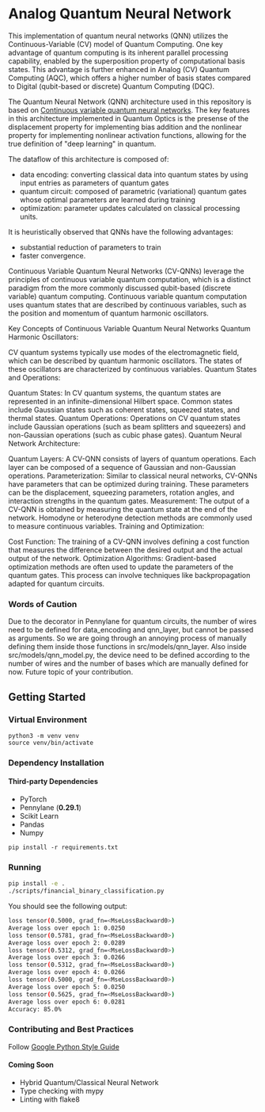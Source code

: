 # Analog Quantum Neural Network

This implementation of quantum neural networks (QNN) utilizes the Continuous-Variable (CV) model of Quantum Computing. 
One key advantage of quantum computing is its inherent parallel processing capability, enabled by the superposition 
property of computational basis states. This advantage is further enhanced in Analog (CV) Quantum Computing (AQC), 
which offers a higher number of basis states compared to Digital (qubit-based or discrete) Quantum Computing (DQC).

The Quantum Neural Network (QNN) architecture used in this repository is based on 
[Continuous variable quantum neural networks](https://arxiv.org/pdf/1806.06871v1.pdf). The key features in this 
architecture implemented in Quantum Optics is the presense of the displacement property for implementing bias addition 
and the nonlinear property for implementing nonlinear activation functions, allowing for the true definition of 
"deep learning" in quantum.

The dataflow of this architecture is composed of:
- data encoding: converting classical data into quantum states by using input entries as parameters of quantum gates
- quantum circuit: composed of parametric (variational) quantum gates whose optimal parameters are learned during training
- optimization: parameter updates calculated on classical processing units.
  
It is heuristically observed that QNNs have the following advantages:
- substantial reduction of parameters to train
- faster convergence.

Continuous Variable Quantum Neural Networks (CV-QNNs) leverage the principles of continuous variable quantum computation, which is a distinct paradigm from the more commonly discussed qubit-based (discrete variable) quantum computing. Continuous variable quantum computation uses quantum states that are described by continuous variables, such as the position and momentum of quantum harmonic oscillators.

Key Concepts of Continuous Variable Quantum Neural Networks
Quantum Harmonic Oscillators:

CV quantum systems typically use modes of the electromagnetic field, which can be described by quantum harmonic oscillators. The states of these oscillators are characterized by continuous variables.
Quantum States and Operations:

Quantum States: In CV quantum systems, the quantum states are represented in an infinite-dimensional Hilbert space. Common states include Gaussian states such as coherent states, squeezed states, and thermal states.
Quantum Operations: Operations on CV quantum states include Gaussian operations (such as beam splitters and squeezers) and non-Gaussian operations (such as cubic phase gates).
Quantum Neural Network Architecture:

Quantum Layers: A CV-QNN consists of layers of quantum operations. Each layer can be composed of a sequence of Gaussian and non-Gaussian operations.
Parameterization: Similar to classical neural networks, CV-QNNs have parameters that can be optimized during training. These parameters can be the displacement, squeezing parameters, rotation angles, and interaction strengths in the quantum gates.
Measurement: The output of a CV-QNN is obtained by measuring the quantum state at the end of the network. Homodyne or heterodyne detection methods are commonly used to measure continuous variables.
Training and Optimization:

Cost Function: The training of a CV-QNN involves defining a cost function that measures the difference between the desired output and the actual output of the network.
Optimization Algorithms: Gradient-based optimization methods are often used to update the parameters of the quantum gates. This process can involve techniques like backpropagation adapted for quantum circuits.


### Words of Caution
Due to the decorator in Pennylane for quantum circuits, the number of wires need to be defined for data_encoding and qnn_layer, but cannot be passed as arguments. So we are going through an annoying process of manually defining them inside those functions in src/models/qnn_layer. Also inside src/models/qnn_model.py, the device need to be defined according to the number of wires and the number of bases which are manually defined for now. Future topic of your contribution.
  
## Getting Started

### Virtual Environment
```shell
python3 -m venv venv
source venv/bin/activate
```

### Dependency Installation

#### Third-party Dependencies

- PyTorch
- Pennylane (**0.29.1**)
- Scikit Learn
- Pandas
- Numpy

```shell
pip install -r requirements.txt
```

### Running

```sh
pip install -e . 
./scripts/financial_binary_classification.py
```

You should see the following output:

```sh
loss tensor(0.5000, grad_fn=<MseLossBackward0>)
Average loss over epoch 1: 0.0250
loss tensor(0.5781, grad_fn=<MseLossBackward0>)
Average loss over epoch 2: 0.0289
loss tensor(0.5312, grad_fn=<MseLossBackward0>)
Average loss over epoch 3: 0.0266
loss tensor(0.5312, grad_fn=<MseLossBackward0>)
Average loss over epoch 4: 0.0266
loss tensor(0.5000, grad_fn=<MseLossBackward0>)
Average loss over epoch 5: 0.0250
loss tensor(0.5625, grad_fn=<MseLossBackward0>)
Average loss over epoch 6: 0.0281
Accuracy: 85.0%
```

### Contributing and Best Practices

Follow [Google Python Style Guide](https://google.github.io/styleguide/pyguide.html)

#### Coming Soon

- Hybrid Quantum/Classical Neural Network
- Type checking with mypy
- Linting with flake8


